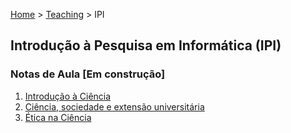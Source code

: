 [Home](https://lesandrop.github.io) > [Teaching](https://lesandrop.github.io/site/teaching/index.html) > IPI


## Introdução à Pesquisa em Informática (IPI)

### Notas de Aula [Em construção]

1. [Introdução à Ciência](IPI-01-IntroduçãoÀCiência.pdf)
1. [Ciência, sociedade e extensão universitária](IPI-02-Ciência%2C%20sociedade%20e%20extensão%20universitária.pdf)
1. [Ética na Ciência](IPI-03-Ética%20na%20Ciência.pdf)
